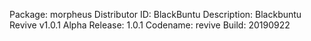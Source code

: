 Package: morpheus
Distributor ID: BlackBuntu
Description: Blackbuntu Revive v1.0.1 Alpha
Release: 1.0.1
Codename: revive
Build: 20190922
